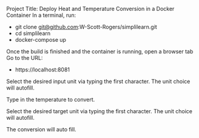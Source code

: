 Project Title: Deploy Heat and Temperature Conversion in a Docker Container
In a terminal, run:
 *	git clone git@github.com:W-Scott-Rogers/simplilearn.git
 *	cd simplilearn
 *	docker-compose up
 
Once the build is finished and the container is running, open a browser tab
Go to the URL:
 *	https://localhost:8081
 
Select the desired input unit via typing the first character.  The unit choice will autofill.

Type in the temperature to convert.

Select the desired target unit via typing the first character.  The unit choice will autofill.

The conversion will auto fill.
